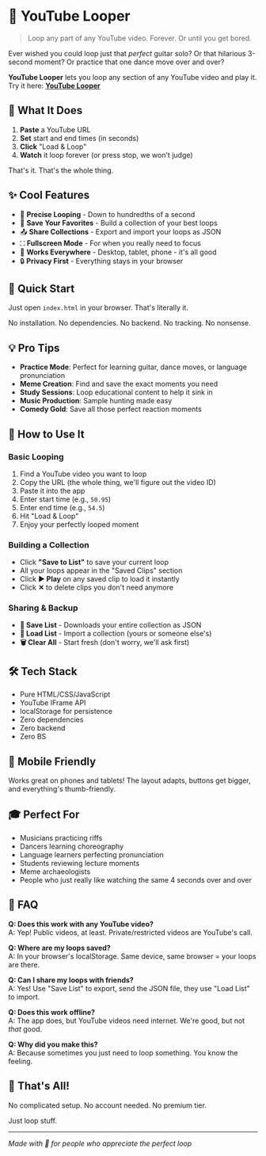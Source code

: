 # 🔁 YouTube Looper

> Loop any part of any YouTube video. Forever. Or until you get bored.

Ever wished you could loop just that *perfect* guitar solo? Or that hilarious 3-second moment? Or practice that one dance move over and over?

**YouTube Looper** lets you loop any section of any YouTube video and play it.   
Try it here: **[YouTube Looper](https://deftio.github.io/YouTubeLooper/)**  

## 🎯 What It Does

1. **Paste** a YouTube URL
2. **Set** start and end times (in seconds)
3. **Click** "Load & Loop"
4. **Watch** it loop forever (or press stop, we won't judge)

That's it. That's the whole thing.

## ✨ Cool Features

- 🎵 **Precise Looping** - Down to hundredths of a second
- 💾 **Save Your Favorites** - Build a collection of your best loops
- 📤 **Share Collections** - Export and import your loops as JSON
- ⛶ **Fullscreen Mode** - For when you really need to focus
- 📱 **Works Everywhere** - Desktop, tablet, phone - it's all good
- 🔒 **Privacy First** - Everything stays in your browser

## 🚀 Quick Start

Just open `index.html` in your browser. That's literally it.

No installation. No dependencies. No backend. No tracking. No nonsense.

## 💡 Pro Tips

- **Practice Mode**: Perfect for learning guitar, dance moves, or language pronunciation
- **Meme Creation**: Find and save the exact moments you need
- **Study Sessions**: Loop educational content to help it sink in
- **Music Production**: Sample hunting made easy
- **Comedy Gold**: Save all those perfect reaction moments

## 🎨 How to Use It

### Basic Looping
1. Find a YouTube video you want to loop
2. Copy the URL (the whole thing, we'll figure out the video ID)
3. Paste it into the app
4. Enter start time (e.g., `50.95`)
5. Enter end time (e.g., `54.5`)
6. Hit "Load & Loop"
7. Enjoy your perfectly looped moment

### Building a Collection
- Click **"Save to List"** to save your current loop
- All your loops appear in the "Saved Clips" section
- Click **▶ Play** on any saved clip to load it instantly
- Click **✕** to delete clips you don't need anymore

### Sharing & Backup
- **💾 Save List** - Downloads your entire collection as JSON
- **📂 Load List** - Import a collection (yours or someone else's)
- **🗑️ Clear All** - Start fresh (don't worry, we'll ask first)

## 🛠️ Tech Stack

- Pure HTML/CSS/JavaScript
- YouTube IFrame API
- localStorage for persistence
- Zero dependencies
- Zero backend
- Zero BS

## 📱 Mobile Friendly

Works great on phones and tablets! The layout adapts, buttons get bigger, and everything's thumb-friendly.

## 🎓 Perfect For

- Musicians practicing riffs
- Dancers learning choreography
- Language learners perfecting pronunciation
- Students reviewing lecture moments
- Meme archaeologists
- People who just really like watching the same 4 seconds over and over

## 🤔 FAQ

**Q: Does this work with any YouTube video?**  
A: Yep! Public videos, at least. Private/restricted videos are YouTube's call.

**Q: Where are my loops saved?**  
A: In your browser's localStorage. Same device, same browser = your loops are there.

**Q: Can I share my loops with friends?**  
A: Yes! Use "Save List" to export, send the JSON file, they use "Load List" to import.

**Q: Does this work offline?**  
A: The app does, but YouTube videos need internet. We're good, but not *that* good.

**Q: Why did you make this?**  
A: Because sometimes you just need to loop something. You know the feeling.

## 🎉 That's All!

No complicated setup. No account needed. No premium tier.

Just loop stuff.

---

*Made with 🎵 for people who appreciate the perfect loop*
